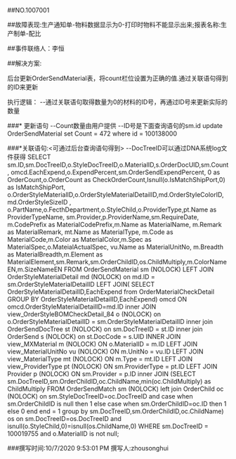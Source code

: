 ##NO.1007001

##故障表现:生产通知单-物料数据显示为0-打印时物料不能显示出来;报表名称:生产制单-配比

##事件联络人：李恒

##解决方案:

后台更新OrderSendMaterial表，将count栏位设置为正确的值.通过关联语句得到的ID来更新

执行逻辑：
	--通过关联语句取得数量为0的材料的ID号，再通过ID号来更新实际的数量

###* 更新语句
	--Count数量由用户提供
	--ID号是下面查询语句的sm.id
	update OrderSendMaterial set Count = 472 where id = 100138000

###*关联语句:<可通过后台查询语句得到>
		--DocTreeID可以通过DNA系统log文件获得
		SELECT sm.ID,sm.DocTreeID,o.StyleDocTreeID,o.MaterialID,s.OrderDocUID,sm.Count, omcd.EachExpend,o.ExpendPercent,sm.OrderSendExpendPercent, 0 as OrderCount,o.OrderCount as CheckOrderCount,Isnull(o.IsMatchShipPort,0) as IsMatchShipPort, o.OrderStyleMaterialID,o.OrderStyleMaterialDetailID,md.OrderStyleColorID,md.OrderStyleSizeID , o.PartName,o.FecthDepartment,o.StyleChild,o.ProviderType,pt.Name as ProviderTypeName, 
		sm.Provider,p.ProviderName,sm.RequireDate, m.CodePrefix as MaterialCodePrefix,m.Name as MaterialName, m.Remark as MaterialRemark, mt.Name as MaterialType, m.Code as MaterialCode,m.Color as MaterialColor,m.Spec as MaterialSpec,o.MateialActualSpec, 
		vu.Name as MaterialUnitNo, m.Breadth as MaterialBreadth,m.Element as MaterialElement,sm.Remark,sm.OrderChildID,os.ChildMultiply,m.ColorNameEN,m.SizeNameEN FROM OrderSendMaterial sm (NOLOCK) LEFT JOIN OrderStyleMaterialDetail md (NOLOCK) on md.ID = 
		sm.OrderStyleMaterialDetailID LEFT JOIN( SELECT OrderStyleMaterialDetailID,EachExpend from OrderMaterialCheckDetail GROUP BY OrderStyleMaterialDetailID,EachExpend) omcd ON omcd.OrderStyleMaterialDetailID=md.ID inner JOIN view_OrderStyleBOMCheckDetail_84 o (NOLOCK) on o.OrderStyleMaterialDetailID = sm.OrderStyleMaterialDetailID inner join OrderSendDocTree st (NOLOCK) on sm.DocTreeID = st.ID inner join OrderSend s (NOLOCK) on st.DocCode = s.UID INNER JOIN view_MXMaterial m (NOLOCK) ON o.MaterialID = m.ID LEFT JOIN view_MaterialUnitNo vu (NOLOCK) ON m.UnitNo = vu.ID LEFT JOIN view_MaterialType mt (NOLOCK) ON m.Type = mt.ID LEFT JOIN view_ProviderType pt (NOLOCK) ON sm.ProviderType = pt.ID LEFT JOIN Provider p (NOLOCK) ON sm.Provider = p.ID inner JOIN (SELECT sm.DocTreeID,sm.OrderChildID,oc.ChildName,min(oc.ChildMultiply) as ChildMultiply FROM OrderSendMatch sm (NOLOCK) left join OrderChild oc (NOLOCK) on sm.StyleDocTreeID=oc.DocTreeID and case when sm.OrderChildID is null then 1 else case when sm.OrderChildID=oc.ID then 1 else 0 end end = 1 group by sm.DocTreeID,sm.OrderChildID,oc.ChildName) os on sm.DocTreeID=os.DocTreeID and isnull(o.StyleChild,0)=isnull(os.ChildName,0) WHERE sm.DocTreeID = 100019755 and o.MaterialID is not null;  


###撰写时间:10/7/2020 9:53:01 PM       撰写人:zhousonghui